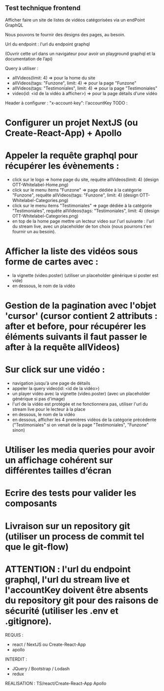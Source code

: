 ## Test technique frontend

Afficher faire un site de listes de vidéos catégorisées via un endPoint GraphQL

Nous pouvons te fournir des designs des pages, au besoin.

Url du endpoint : l'url du endpoint graphql

(Ouvrir cette url dans un navigateur pour avoir un playground graphql et la documentation de l’api)

Query à utiliser :

- allVideos(limit: 4) => pour la home du site
- allVideos(tags: "Funzone", limit: 4) => pour la page "Funzone"
- allVideos(tags: "Testimoniales", limit: 4) => pour la page "Testimoniales"
- video(id: <id de la vidéo à afficher>) => pour la page détails d'une vidéo

Header à configurer : "x-account-key": l'accountKey
TODO :

# Configurer un projet NextJS (ou Create-React-App) + Apollo

# Appeler la requête graphql pour récupérer les évènements :

- click sur le logo => home page du site, requête allVideos(limit: 4) (design OTT-Whitelabel-Home.png)
- click sur le menu items "Funzone" => page dédiée à la catégorie "Funzone", requête allVideos(tags: "Funzone", limit: 4) (design OTT-Whitelabel-Categories.png)
- click sur le menu items "Testimoniales" => page dédiée à la catégorie "Testimoniales", requête allVideos(tags: "Testimoniales", limit: 4) (design OTT-Whitelabel-Categories.png)
- en top de la home page mettre un lecteur video sur l'url suivante : l'url du stream live, avec un placeholder de ton choix (nous pourrons t'en fournir un au besoin).

# Afficher la liste des vidéos sous forme de cartes avec :

- la vignette (video.poster) (utiliser un placeholder générique si poster est vide)
- en dessous, le nom de la vidéo

# Gestion de la pagination avec l'objet 'cursor' (cursor contient 2 attributs : after et before, pour récupérer les éléments suivants il faut passer le after à la requête allVideos)

# Sur click sur une vidéo :

- navigation jusqu'à une page de détails
- appeler la query video(id: <id de la vidéo>)
- un player vidéo avec la vignette (video.poster) (avec un placeholder générique si pas d'image)
- l'url de la vidéo est protégée et ne fonctionnera pas, utiliser l'url du stream live pour le lecteur à la place
- en dessous, le nom de la vidéo
- en dessous, afficher les 4 premières vidéos de la catégorie précédente ("Testimoniales" si on venait de la page "Testimoniales", "Funzone" sinon)

# Utiliser les media queries pour avoir un affichage cohérent sur différentes tailles d’écran

# Ecrire des tests pour valider les composants

# Livraison sur un repository git (utiliser un process de commit tel que le git-flow)

# ATTENTION : l'url du endpoint graphql, l'url du stream live et l'accountKey doivent être absents du repository git pour des raisons de sécurité (utiliser les .env et .gitignore).

REQUIS :

- react / NextJS ou Create-React-App
- apollo

INTERDIT :

- JQuery / Bootstrap / Lodash
- redux

REALISATION :
TS/react/Create-React-App
Apollo

<!-- export interface ApolloProviderProps<TCache> {
client: ApolloClient<TCache> | DefaultClient<TCache>; -->
